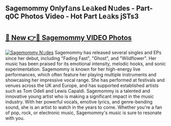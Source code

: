 ## Sagemommy Onlyf𝚊ns Le𝚊ked N𝚞des - Part-q0C Photos Video - Hot Part Le𝚊ks jSTs3

# <h2><a href="http://ab71001.deff.icu/?id=Sagemommy">🔗 New 👉🔴 Sagemommy VIDEO Photos</a></h2>

[![Sagemommy N𝚞des](https://i.imgur.com/rIISA9y.gif)](http://ab71001.deff.icu/?id=Sagemommy)
Sagemommy has released several singles and EPs since her debut, including "Fading Fast", "Ghost", and "Wildflower". Her music has been praised for its emotional intensity, melodic hooks, and sonic experimentation. Sagemommy is known for her high-energy live performances, which often feature her playing multiple instruments and showcasing her impressive vocal range. She has performed at festivals and venues across the UK and Europe, and has supported established artists such as Tom Odell and Lewis Capaldi. Sagemommy is a talented and innovative young artist who is making a significant impact in the music industry. With her powerful vocals, emotive lyrics, and genre-bending sound, she is an artist to watch in the years to come. Whether you're a fan of pop, rock, or electronic music, Sagemommy's music is sure to resonate with you.
